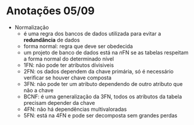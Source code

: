 # Anotações 05/09

- Normalização
  - é uma regra dos bancos de dados utilizada para evitar a **redundância** de dados
  - forma normal: regra que deve ser obedecida
  - um projeto de banco de dados está na *n*FN se as tabelas respeitam a forma normal do determinado nível
  - 1FN: não pode ter atributos dívisiveis
  - 2FN: os dados dependem da chave primária, só é necessário verificar se houver chave composta 
  - 3FN: não pode ter um atributo dependendo de outro atributo que não a chave
  - BCNF: é uma generalização da 3FN, todos os atributos da tabela precisam depender da chave
  - 4FN: não há dependências multivaloradas
  - 5FN: está na 4FN e pode ser decomposta sem grandes perdas
